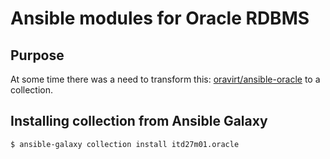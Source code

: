 # Ansible modules for Oracle RDBMS
## Purpose
At some time there was a need to transform this: [oravirt/ansible-oracle](https://github.com/oravirt/ansible-oracle)
to a collection.

## Installing collection from Ansible Galaxy
```shell
$ ansible-galaxy collection install itd27m01.oracle
```
